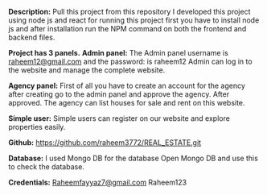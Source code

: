 **Description:**
Pull this project from this repository I developed this project using node js and react for running this project first you have to install node js and after installation run the NPM command on both the frontend and backend files.

**Project has 3 panels.**
**Admin panel:** The Admin panel username is raheem12@gmail.com and the password: is raheem12 Admin can log in to the website and manage the complete website.

**Agency panel:** First of all you have to create an account for the agency after creating go to the admin panel and approve the agency. After approved. The agency can list houses for sale and rent on this website.

**Simple user:** Simple users can register on our website and explore properties easily.

**Github:** https://github.com/raheem3772/REAL_ESTATE.git

**Database:**
I used Mongo DB for the database Open Mongo DB and use this to check the database.

**Credentials:**
Raheemfayyaz7@gmail.com
Raheem123
